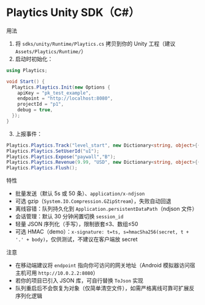 # Playtics Unity SDK（C#）

用法
1) 将 `sdks/unity/Runtime/Playtics.cs` 拷贝到你的 Unity 工程（建议 `Assets/Playtics/Runtime/`）
2) 启动时初始化：
```csharp
using Playtics;

void Start() {
  Playtics.Playtics.Init(new Options {
    apiKey = "pk_test_example",
    endpoint = "http://localhost:8080",
    projectId = "p1",
    debug = true,
  });
}
```
3) 上报事件：
```csharp
Playtics.Playtics.Track("level_start", new Dictionary<string, object>{{"level",1}});
Playtics.Playtics.SetUserId("u1");
Playtics.Playtics.Expose("paywall","B");
Playtics.Playtics.Revenue(9.99, "USD", new Dictionary<string, object>{{"sku","noads"}});
Playtics.Playtics.Flush();
```

特性
- 批量发送（默认 5s 或 50 条）、`application/x-ndjson`
- 可选 gzip（`System.IO.Compression.GZipStream`），失败自动回退
- 离线容错：队列持久化到 `Application.persistentDataPath`（ndjson 文件）
- 会话管理：默认 30 分钟闲置切换 `session_id`
- 轻量 JSON 序列化（手写），限制嵌套≤3、数组≤50
- 可选 HMAC（demo）：`x-signature: t=ts, s=hmacSha256(secret, t + '.' + body)`，仅供测试，不建议在客户端放 secret

注意
- 在移动端建议将 `endpoint` 指向你可访问的网关地址（Android 模拟器访问宿主机可用 `http://10.0.2.2:8080`）
- 若你的项目已引入 JSON 库，可自行替换 `ToJson` 实现
- 队列重启后不会恢复为对象（仅简单清空文件），如需严格离线可靠可扩展反序列化逻辑
